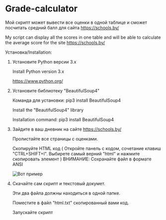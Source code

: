 # Grade-calculator
Мой скрипт может вывести все оценки в одной таблице и сможет посчитать средний балл для сайта https://schools.by/

My script can display all the scores in one table and will be able to calculate the average score for the site https://schools.by/

Установка/Installation:

1. Установите Python версии 3.x

   Install Python version 3.x
   
   https://www.python.org/

2. Установите библиотеку "BeautifulSoup4"

   Команда для установки: pip3 install BeautifulSoup4
   
   
   Install the "BeautifulSoup4" library
   
   Installation command: pip3 install BeautifulSoup4

3. Зайдите в ваш дневник на сайте https://schools.by/

   Пролистайте все страницы с оценками.
   
   Скопируйте HTML код ( Откройте панель с кодом, сочетание клавиш "CTRL+SHIFT+I". Выбирете самый верний "html" и нажмите скопировать        элемент ) 
   ВНИМАНИЕ: Сохранайте файл в формате ANSI
   
   ![Вот пример](https://sun9-10.userapi.com/c855232/v855232412/f7984/_2Ba_wSloqg.jpg)

4. Скачайте сам скрипт и текстовый докумет.

   Эти два файла должны находиться в одной папке.
   
   Поместите в файл "html.txt" скопированный вами код.
   
   Запускайте скрипт
